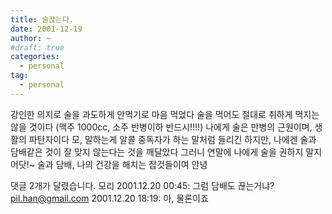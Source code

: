 ```yaml
---
title: 술끊는다.
date: 2001-12-19
author: ~
#draft: true
categories:
  - personal
tag:
  - personal
---
```




강인한 의지로 술을 과도하게 안먹기로 마음 먹었다
술을 먹어도 절대로 취하게 먹지는 않을 것이다
(맥주 1000cc, 소주 반병이하 반드시!!!!)
나에게 술은 만병의 근원이며, 생활의 파탄자이다
모, 말하는게 알콜 중독자가 하는 말처럼 들리긴 하지만,
나에겐 술과 담배같은 것이 잘 맞지 않는다는 것을 깨달았다
그러니 연말에 나에게 술을 권하지 말지어닷!~
술과 담배, 나의 건강을 해치는 잡것들이여
안녕


 댓글  2개가 달렸습니다.
 모리 2001.12.20 00:45: 
그럼 담배도 끊는거냐?
 pil.han@gmail.com 2001.12.20 18:19: 
아, 물론이죠




